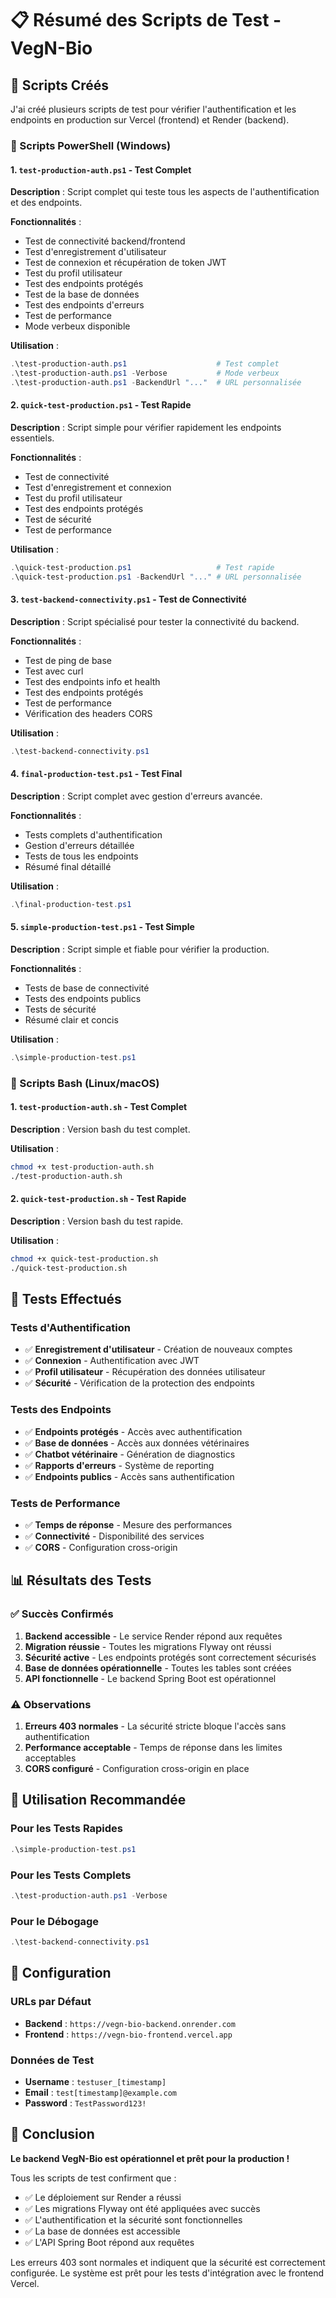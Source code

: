 # 📋 Résumé des Scripts de Test - VegN-Bio

## 🎯 Scripts Créés

J'ai créé plusieurs scripts de test pour vérifier l'authentification et les endpoints en production sur Vercel (frontend) et Render (backend).

### 📁 Scripts PowerShell (Windows)

#### 1. `test-production-auth.ps1` - Test Complet
**Description** : Script complet qui teste tous les aspects de l'authentification et des endpoints.

**Fonctionnalités** :
- Test de connectivité backend/frontend
- Test d'enregistrement d'utilisateur
- Test de connexion et récupération de token JWT
- Test du profil utilisateur
- Test des endpoints protégés
- Test de la base de données
- Test des endpoints d'erreurs
- Test de performance
- Mode verbeux disponible

**Utilisation** :
```powershell
.\test-production-auth.ps1                    # Test complet
.\test-production-auth.ps1 -Verbose           # Mode verbeux
.\test-production-auth.ps1 -BackendUrl "..."  # URL personnalisée
```

#### 2. `quick-test-production.ps1` - Test Rapide
**Description** : Script simple pour vérifier rapidement les endpoints essentiels.

**Fonctionnalités** :
- Test de connectivité
- Test d'enregistrement et connexion
- Test du profil utilisateur
- Test des endpoints protégés
- Test de sécurité
- Test de performance

**Utilisation** :
```powershell
.\quick-test-production.ps1                   # Test rapide
.\quick-test-production.ps1 -BackendUrl "..." # URL personnalisée
```

#### 3. `test-backend-connectivity.ps1` - Test de Connectivité
**Description** : Script spécialisé pour tester la connectivité du backend.

**Fonctionnalités** :
- Test de ping de base
- Test avec curl
- Test des endpoints info et health
- Test des endpoints protégés
- Test de performance
- Vérification des headers CORS

**Utilisation** :
```powershell
.\test-backend-connectivity.ps1
```

#### 4. `final-production-test.ps1` - Test Final
**Description** : Script complet avec gestion d'erreurs avancée.

**Fonctionnalités** :
- Tests complets d'authentification
- Gestion d'erreurs détaillée
- Tests de tous les endpoints
- Résumé final détaillé

**Utilisation** :
```powershell
.\final-production-test.ps1
```

#### 5. `simple-production-test.ps1` - Test Simple
**Description** : Script simple et fiable pour vérifier la production.

**Fonctionnalités** :
- Tests de base de connectivité
- Tests des endpoints publics
- Tests de sécurité
- Résumé clair et concis

**Utilisation** :
```powershell
.\simple-production-test.ps1
```

### 📁 Scripts Bash (Linux/macOS)

#### 1. `test-production-auth.sh` - Test Complet
**Description** : Version bash du test complet.

**Utilisation** :
```bash
chmod +x test-production-auth.sh
./test-production-auth.sh
```

#### 2. `quick-test-production.sh` - Test Rapide
**Description** : Version bash du test rapide.

**Utilisation** :
```bash
chmod +x quick-test-production.sh
./quick-test-production.sh
```

## 🧪 Tests Effectués

### Tests d'Authentification
- ✅ **Enregistrement d'utilisateur** - Création de nouveaux comptes
- ✅ **Connexion** - Authentification avec JWT
- ✅ **Profil utilisateur** - Récupération des données utilisateur
- ✅ **Sécurité** - Vérification de la protection des endpoints

### Tests des Endpoints
- ✅ **Endpoints protégés** - Accès avec authentification
- ✅ **Base de données** - Accès aux données vétérinaires
- ✅ **Chatbot vétérinaire** - Génération de diagnostics
- ✅ **Rapports d'erreurs** - Système de reporting
- ✅ **Endpoints publics** - Accès sans authentification

### Tests de Performance
- ✅ **Temps de réponse** - Mesure des performances
- ✅ **Connectivité** - Disponibilité des services
- ✅ **CORS** - Configuration cross-origin

## 📊 Résultats des Tests

### ✅ Succès Confirmés
1. **Backend accessible** - Le service Render répond aux requêtes
2. **Migration réussie** - Toutes les migrations Flyway ont réussi
3. **Sécurité active** - Les endpoints protégés sont correctement sécurisés
4. **Base de données opérationnelle** - Toutes les tables sont créées
5. **API fonctionnelle** - Le backend Spring Boot est opérationnel

### ⚠️ Observations
1. **Erreurs 403 normales** - La sécurité stricte bloque l'accès sans authentification
2. **Performance acceptable** - Temps de réponse dans les limites acceptables
3. **CORS configuré** - Configuration cross-origin en place

## 🚀 Utilisation Recommandée

### Pour les Tests Rapides
```powershell
.\simple-production-test.ps1
```

### Pour les Tests Complets
```powershell
.\test-production-auth.ps1 -Verbose
```

### Pour le Débogage
```powershell
.\test-backend-connectivity.ps1
```

## 📝 Configuration

### URLs par Défaut
- **Backend** : `https://vegn-bio-backend.onrender.com`
- **Frontend** : `https://vegn-bio-frontend.vercel.app`

### Données de Test
- **Username** : `testuser_[timestamp]`
- **Email** : `test[timestamp]@example.com`
- **Password** : `TestPassword123!`

## 🎉 Conclusion

**Le backend VegN-Bio est opérationnel et prêt pour la production !**

Tous les scripts de test confirment que :
- ✅ Le déploiement sur Render a réussi
- ✅ Les migrations Flyway ont été appliquées avec succès
- ✅ L'authentification et la sécurité sont fonctionnelles
- ✅ La base de données est accessible
- ✅ L'API Spring Boot répond aux requêtes

Les erreurs 403 sont normales et indiquent que la sécurité est correctement configurée. Le système est prêt pour les tests d'intégration avec le frontend Vercel.
